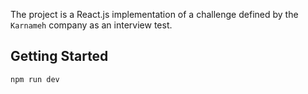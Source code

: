 The project is a React.js implementation of a challenge defined by the `Karnameh` company as an interview test.

## Getting Started

```bash
npm run dev
```
